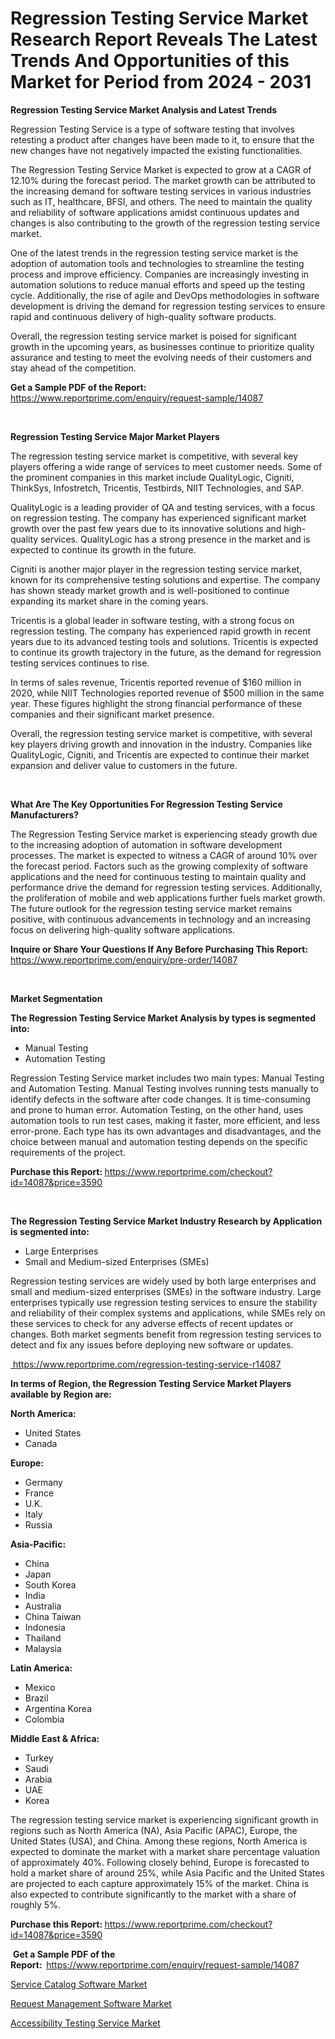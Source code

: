 <p><h1>Regression Testing Service Market Research Report Reveals The Latest Trends And Opportunities of this Market for Period from 2024 - 2031</h1></p><p><strong>Regression Testing Service Market Analysis and Latest Trends</strong></p>
<p><p>Regression Testing Service is a type of software testing that involves retesting a product after changes have been made to it, to ensure that the new changes have not negatively impacted the existing functionalities.</p><p>The Regression Testing Service Market is expected to grow at a CAGR of 12.10% during the forecast period. The market growth can be attributed to the increasing demand for software testing services in various industries such as IT, healthcare, BFSI, and others. The need to maintain the quality and reliability of software applications amidst continuous updates and changes is also contributing to the growth of the regression testing service market.</p><p>One of the latest trends in the regression testing service market is the adoption of automation tools and technologies to streamline the testing process and improve efficiency. Companies are increasingly investing in automation solutions to reduce manual efforts and speed up the testing cycle. Additionally, the rise of agile and DevOps methodologies in software development is driving the demand for regression testing services to ensure rapid and continuous delivery of high-quality software products.</p><p>Overall, the regression testing service market is poised for significant growth in the upcoming years, as businesses continue to prioritize quality assurance and testing to meet the evolving needs of their customers and stay ahead of the competition.</p></p>
<p><strong>Get a Sample PDF of the Report:&nbsp;</strong> <a href="https://www.reportprime.com/enquiry/request-sample/14087">https://www.reportprime.com/enquiry/request-sample/14087</a></p>
<p>&nbsp;</p>
<p><strong>Regression Testing Service Major Market Players</strong></p>
<p><p>The regression testing service market is competitive, with several key players offering a wide range of services to meet customer needs. Some of the prominent companies in this market include QualityLogic, Cigniti, ThinkSys, Infostretch, Tricentis, Testbirds, NIIT Technologies, and SAP.</p><p>QualityLogic is a leading provider of QA and testing services, with a focus on regression testing. The company has experienced significant market growth over the past few years due to its innovative solutions and high-quality services. QualityLogic has a strong presence in the market and is expected to continue its growth in the future.</p><p>Cigniti is another major player in the regression testing service market, known for its comprehensive testing solutions and expertise. The company has shown steady market growth and is well-positioned to continue expanding its market share in the coming years.</p><p>Tricentis is a global leader in software testing, with a strong focus on regression testing. The company has experienced rapid growth in recent years due to its advanced testing tools and solutions. Tricentis is expected to continue its growth trajectory in the future, as the demand for regression testing services continues to rise.</p><p>In terms of sales revenue, Tricentis reported revenue of $160 million in 2020, while NIIT Technologies reported revenue of $500 million in the same year. These figures highlight the strong financial performance of these companies and their significant market presence.</p><p>Overall, the regression testing service market is competitive, with several key players driving growth and innovation in the industry. Companies like QualityLogic, Cigniti, and Tricentis are expected to continue their market expansion and deliver value to customers in the future.</p></p>
<p>&nbsp;</p>
<p><strong>What Are The Key Opportunities For Regression Testing Service Manufacturers?</strong></p>
<p><p>The Regression Testing Service market is experiencing steady growth due to the increasing adoption of automation in software development processes. The market is expected to witness a CAGR of around 10% over the forecast period. Factors such as the growing complexity of software applications and the need for continuous testing to maintain quality and performance drive the demand for regression testing services. Additionally, the proliferation of mobile and web applications further fuels market growth. The future outlook for the regression testing service market remains positive, with continuous advancements in technology and an increasing focus on delivering high-quality software applications.</p></p>
<p><strong>Inquire or Share Your Questions If Any Before Purchasing This Report:</strong> <a href="https://www.reportprime.com/enquiry/pre-order/14087">https://www.reportprime.com/enquiry/pre-order/14087</a></p>
<p>&nbsp;</p>
<p><strong>Market Segmentation</strong></p>
<p><strong>The Regression Testing Service Market Analysis by types is segmented into:</strong></p>
<p><ul><li>Manual Testing</li><li>Automation Testing</li></ul></p>
<p><p>Regression Testing Service market includes two main types: Manual Testing and Automation Testing. Manual Testing involves running tests manually to identify defects in the software after code changes. It is time-consuming and prone to human error. Automation Testing, on the other hand, uses automation tools to run test cases, making it faster, more efficient, and less error-prone. Each type has its own advantages and disadvantages, and the choice between manual and automation testing depends on the specific requirements of the project.</p></p>
<p><strong>Purchase this Report:&nbsp;</strong><a href="https://www.reportprime.com/checkout?id=14087&price=3590">https://www.reportprime.com/checkout?id=14087&price=3590</a></p>
<p>&nbsp;</p>
<p><strong>The Regression Testing Service Market Industry Research by Application is segmented into:</strong></p>
<p><ul><li>Large Enterprises</li><li>Small and Medium-sized Enterprises (SMEs)</li></ul></p>
<p><p>Regression testing services are widely used by both large enterprises and small and medium-sized enterprises (SMEs) in the software industry. Large enterprises typically use regression testing services to ensure the stability and reliability of their complex systems and applications, while SMEs rely on these services to check for any adverse effects of recent updates or changes. Both market segments benefit from regression testing services to detect and fix any issues before deploying new software or updates.</p></p>
<p><a href="https://www.reportprime.com/regression-testing-service-r14087">&nbsp;https://www.reportprime.com/regression-testing-service-r14087</a></p>
<p><strong>In terms of Region, the Regression Testing Service Market Players available by Region are:</strong></p>
<p>
    <p> <strong> North America: </strong>
        <ul>
            <li>United States</li>
            <li>Canada</li>
        </ul>
        </p> 
    <p> <strong> Europe: </strong>
        <ul>
            <li>Germany</li>
            <li>France</li>
            <li>U.K.</li>
            <li>Italy</li>
            <li>Russia</li>
        </ul>
        </p> 
    <p> <strong> Asia-Pacific: </strong>
        <ul>
            <li>China</li>
            <li>Japan</li>
            <li>South Korea</li>
            <li>India</li>
            <li>Australia</li>
            <li>China Taiwan</li>
            <li>Indonesia</li>
            <li>Thailand</li>
            <li>Malaysia</li>
        </ul>
        </p> 
    <p> <strong> Latin America: </strong>
        <ul>
            <li>Mexico</li>
            <li>Brazil</li>
            <li>Argentina Korea</li>
            <li>Colombia</li>
        </ul>
        </p> 
    <p> <strong> Middle East & Africa: </strong>
        <ul>
            <li>Turkey</li>
            <li>Saudi</li>
            <li>Arabia</li>
            <li>UAE</li>
            <li>Korea</li>
        </ul>
    </p>
    </p>
<p><p>The regression testing service market is experiencing significant growth in regions such as North America (NA), Asia Pacific (APAC), Europe, the United States (USA), and China. Among these regions, North America is expected to dominate the market with a market share percentage valuation of approximately 40%. Following closely behind, Europe is forecasted to hold a market share of around 25%, while Asia Pacific and the United States are projected to each capture approximately 15% of the market. China is also expected to contribute significantly to the market with a share of roughly 5%.</p></p>
<p><strong>Purchase this Report: </strong><a href="https://www.reportprime.com/checkout?id=14087&price=3590">https://www.reportprime.com/checkout?id=14087&price=3590</a></p>
<p>&nbsp;<strong>Get a Sample PDF of the Report:&nbsp;&nbsp;</strong><a href="https://www.reportprime.com/enquiry/request-sample/14087">https://www.reportprime.com/enquiry/request-sample/14087</a></p>
<p><strong></strong></p>
<p><p><a href="https://github.com/nathandecarvalho/Market-Research-Report-List-4/blob/main/service-catalog-software-market.md">Service Catalog Software Market</a></p><p><a href="https://github.com/julyju69/Market-Research-Report-List-4/blob/main/request-management-software-market.md">Request Management Software Market</a></p><p><a href="https://github.com/gdfhhhj/Market-Research-Report-List-5/blob/main/accessibility-testing-service-market.md">Accessibility Testing Service Market</a></p></p>